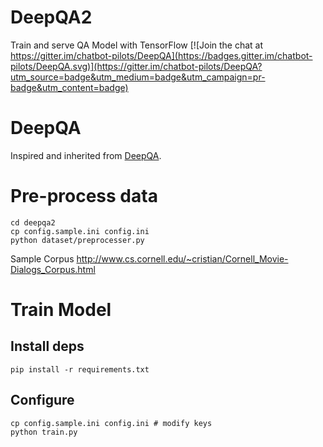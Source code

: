 # DeepQA2
Train and serve QA Model with TensorFlow
[![Join the chat at https://gitter.im/chatbot-pilots/DeepQA](https://badges.gitter.im/chatbot-pilots/DeepQA.svg)](https://gitter.im/chatbot-pilots/DeepQA?utm_source=badge&utm_medium=badge&utm_campaign=pr-badge&utm_content=badge)

# DeepQA
Inspired and inherited from [DeepQA](https://github.com/Conchylicultor/DeepQA).

# Pre-process data
```
cd deepqa2 
cp config.sample.ini config.ini
python dataset/preprocesser.py
```

Sample Corpus http://www.cs.cornell.edu/~cristian/Cornell_Movie-Dialogs_Corpus.html

# Train Model
## Install deps
```
pip install -r requirements.txt
```

## Configure
```
cp config.sample.ini config.ini # modify keys
python train.py
```